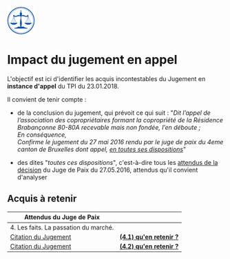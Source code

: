 <link rel="stylesheet" href="normal3.css" type="text/css" />

![](icon_justice.png)

# Impact du jugement en appel

L'objectif est ici d'identifier les acquis incontestables du Jugement en **instance d'appel** du TPI du 23.01.2018.

Il convient de tenir compte :

* de la conclusion du jugement, qui prévoit ce qui suit : "*Dit l’appel de l’association des copropriétaires formant la copropriété de la Résidence
Brabançonne 80-80A recevable mais non fondée, l’en déboute ;<br>
En conséquence,<br>Confirme le jugement du 27 mai 2016 rendu par le juge de paix du 4eme canton de
Bruxelles dont appel, <u>en toutes ses dispositions</u>*"

* des dites "*toutes ces dispositions*", c'est-à-dire tous les [attendus de la décision](JP_Bxl_20160527.pdf) du Juge de Paix du 27.05.2016, attendus qu'il convient d'analyser

## Acquis à retenir

| Attendus du Juge de Paix | &nbsp; |
| --- | --- |
| 4. Les faits. La passation du marché. | &nbsp; |
| [Citation du Jugement]() | [**(4.1) qu'en retenir ?**](4_1.html) |
| [Citation du Jugement]() | [**(4.2) qu'en retenir ?**](4_2.html) |



